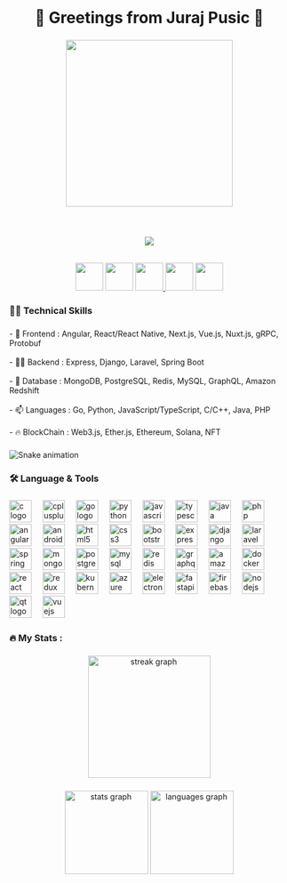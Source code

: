 <br clear="both">

<h1 align="center">👋 Greetings from Juraj Pusic 👋</h1>

###

<div align="center">
  <img height="300" src="https://media.giphy.com/media/dWesBcTLavkZuG35MI/giphy.gif"  />
</div>

###

<br clear="both">

<p align="center">
  <a href="https://github.com/DenverCoder1/readme-typing-svg">
    <img src="https://readme-typing-svg.herokuapp.com/?lines=Software%20developer;+7%2B%20years%20of%20professional%20experience;Being%20passionate%20and%20creative&center=true&width=380&height=45">
  </a>
</p>

<br clear="both">

<div align="center">
  <a href="https://linkedin.com/in/juraj-pusic" target="_blank" rel="noopener noreferrer"><img src="https://img.icons8.com/color/2x/linkedin.png"  width="50" /></a>
  <a href="https://twitter.com/juracija" target="_blank" rel="noopener noreferrer"><img src="https://img.icons8.com/color/2x/twitter.png"  width="50" /></a>
  <a href="mailto:jurapusic056@gmail.com" target="_blank" rel="noopener noreferrer">
    <img src="https://img.icons8.com/fluency/2x/gmail-new.png"  width="50" />
  </a>
  <a href="https://t.me/together320" target="_blank" rel="noopener noreferrer"><img src="https://img.icons8.com/color/2x/telegram-app.png"  width="50" /></a>
  <a href="https://serhiis-portfolio.onrender.com/" target="_blank" rel="noopener noreferrer"><img src="https://img.icons8.com/nolan/2x/link.png"  width="50" /></a>
</div>

###

<h3 align="left">👩‍💻  Technical Skills</h3>

###

<p align="left">- 🔭 Frontend : Angular, React/React Native, Next.js, Vue.js, Nuxt.js, gRPC, Protobuf<br><br>- 👨‍💻 Backend : Express, Django, Laravel, Spring Boot<br><br>- 💬 Database : MongoDB, PostgreSQL, Redis, MySQL, GraphQL, Amazon Redshift<br><br>- 📫 Languages : Go, Python, JavaScript/TypeScript, C/C++, Java, PHP<br><br>- 🔥 BlockChain : Web3.js, Ether.js, Ethereum, Solana, NFT</p>

###

<img src="https://raw.githubusercontent.com/together320/together320/output/snake.svg" alt="Snake animation" />

###

<h3 align="left">🛠 Language & Tools</h3>

###

<div align="left">
  <img src="https://cdn.simpleicons.org/c/A8B9CC" height="40" alt="c logo"  />
  <img width="12" />
  <img src="https://cdn.simpleicons.org/c++/00599C" height="40" alt="cplusplus logo"  />
  <img width="12" />
  <img src="https://cdn.simpleicons.org/go/00ADD8" height="40" alt="go logo"  />
  <img width="12" />
  <img src="https://cdn.simpleicons.org/python/3776AB" height="40" alt="python logo"  />
  <img width="12" />
  <img src="https://cdn.simpleicons.org/javascript/F7DF1E" height="40" alt="javascript logo"  />
  <img width="12" />
  <img src="https://cdn.simpleicons.org/typescript/3178C6" height="40" alt="typescript logo"  />
  <img width="12" />
  <img src="https://cdn.jsdelivr.net/gh/devicons/devicon/icons/java/java-original.svg" height="40" alt="java logo"  />
  <img width="12" />
  <img src="https://cdn.jsdelivr.net/gh/devicons/devicon/icons/php/php-original.svg" height="40" alt="php logo"  />
  <img width="12" />
  <img src="https://cdn.jsdelivr.net/gh/devicons/devicon/icons/angularjs/angularjs-original.svg" height="40" alt="angularjs logo"  />
  <img width="12" />
  <img src="https://cdn.jsdelivr.net/gh/devicons/devicon/icons/android/android-original.svg" height="40" alt="android logo"  />
  <img width="12" />
  <img src="https://cdn.jsdelivr.net/gh/devicons/devicon/icons/html5/html5-original.svg" height="40" alt="html5 logo"  />
  <img width="12" />
  <img src="https://cdn.jsdelivr.net/gh/devicons/devicon/icons/css3/css3-original.svg" height="40" alt="css3 logo"  />
  <img width="12" />
  <img src="https://cdn.jsdelivr.net/gh/devicons/devicon/icons/bootstrap/bootstrap-original.svg" height="40" alt="bootstrap logo"  />
  <img width="12" />
  <img src="https://skillicons.dev/icons?i=express" height="40" alt="express logo"  />
  <img width="12" />
  <img src="https://skillicons.dev/icons?i=django" height="40" alt="django logo"  />
  <img width="12" />
  <img src="https://skillicons.dev/icons?i=laravel" height="40" alt="laravel logo"  />
  <img width="12" />
  <img src="https://skillicons.dev/icons?i=spring" height="40" alt="spring logo"  />
  <img width="12" />
  <img src="https://skillicons.dev/icons?i=mongodb" height="40" alt="mongodb logo"  />
  <img width="12" />
  <img src="https://cdn.jsdelivr.net/gh/devicons/devicon/icons/postgresql/postgresql-original.svg" height="40" alt="postgresql logo"  />
  <img width="12" />
  <img src="https://cdn.simpleicons.org/mysql/4479A1" height="40" alt="mysql logo"  />
  <img width="12" />
  <img src="https://skillicons.dev/icons?i=redis" height="40" alt="redis logo"  />
  <img width="12" />
  <img src="https://cdn.simpleicons.org/graphql/E10098" height="40" alt="graphql logo"  />
  <img width="12" />
  <img src="https://skillicons.dev/icons?i=aws" height="40" alt="amazonwebservices logo"  />
  <img width="12" />
  <img src="https://skillicons.dev/icons?i=docker" height="40" alt="docker logo"  />
  <img width="12" />
  <img src="https://cdn.jsdelivr.net/gh/devicons/devicon/icons/react/react-original.svg" height="40" alt="react logo"  />
  <img width="12" />
  <img src="https://cdn.simpleicons.org/redux/764ABC" height="40" alt="redux logo"  />
  <img width="12" />
  <img src="https://skillicons.dev/icons?i=kubernetes" height="40" alt="kubernetes logo"  />
  <img width="12" />
  <img src="https://cdn.simpleicons.org/microsoftazure/0078D4" height="40" alt="azure logo"  />
  <img width="12" />
  <img src="https://cdn.simpleicons.org/electron/47848F" height="40" alt="electron logo"  />
  <img width="12" />
  <img src="https://cdn.simpleicons.org/fastapi/009688" height="40" alt="fastapi logo"  />
  <img width="12" />
  <img src="https://cdn.simpleicons.org/firebase/FFCA28" height="40" alt="firebase logo"  />
  <img width="12" />
  <img src="https://cdn.simpleicons.org/nodedotjs/339933" height="40" alt="nodejs logo"  />
  <img width="12" />
  <img src="https://cdn.simpleicons.org/qt/41CD52" height="40" alt="qt logo"  />
  <img width="12" />
  <img src="https://cdn.simpleicons.org/vuedotjs/4FC08D" height="40" alt="vuejs logo"  />
</div>

###

<h3 align="left">🔥   My Stats :</h3>

###

<div align="center">
  <img src="https://streak-stats.demolab.com?user=together320&locale=en&mode=daily&theme=dracula&hide_border=false&border_radius=15&order=3" height="220" alt="streak graph"  />
</div>

###

<div align="center">
  <img src="https://github-readme-stats.vercel.app/api?username=together320&hide_title=false&hide_rank=false&show_icons=true&include_all_commits=true&count_private=true&disable_animations=false&theme=dracula&locale=en&hide_border=false&order=1" height="150" alt="stats graph"  />
  <img src="https://github-readme-stats.vercel.app/api/top-langs?username=together320&locale=en&hide_title=false&layout=compact&card_width=320&langs_count=5&theme=dracula&hide_border=false&order=2" height="150" alt="languages graph"  />
</div>

###